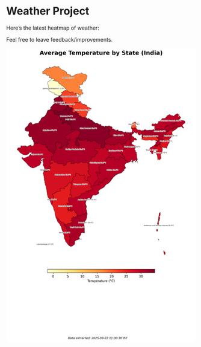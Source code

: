 # Weather Project

Here’s the latest heatmap of weather:

Feel free to leave feedback/improvements.

![India Heatmap](docs/assets/india_heatmap.png?v=D0E601)
